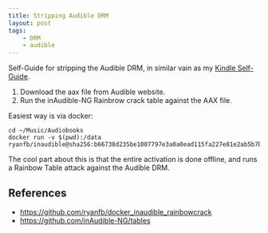 ```yaml
---
title: Stripping Audible DRM
layout: post
tags:
    - DRM
    - audible
---
```


Self-Guide for stripping the Audible DRM, in similar vain as my [Kindle Self-Guide](/blog/2019/03/26/kindle-self-guide/).

1. Download the aax file from Audible website.
2. Run the inAudible-NG Rainbrow crack table against the AAX file.

Easiest way is via docker:

```
cd ~/Music/Audiobooks
docker run -v $(pwd):/data ryanfb/inaudible@sha256:b66738d235be1007797e3a0a0ead115fa227e81e2ab5b7befb97d43f7712fac5
```

The cool part about this is that the entire activation is done offline, and runs a Rainbow Table attack against the Audible DRM.

## References

-   <https://github.com/ryanfb/docker_inaudible_rainbowcrack>
-   <https://github.com/inAudible-NG/tables>
